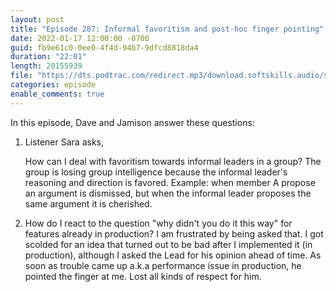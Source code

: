 ```yaml
---
layout: post
title: "Episode 287: Informal favoritism and post-hoc finger pointing"
date: 2022-01-17 12:00:00 -0700
guid: fb9e61c0-0ee0-4f4d-94b7-9dfcd8818da4
duration: "22:01"
length: 20155939
file: "https://dts.podtrac.com/redirect.mp3/download.softskills.audio/sse-287.mp3"
categories: episode
enable_comments: true
---
```


In this episode, Dave and Jamison answer these questions:

1. Listener Sara asks,
   
   How can I deal with favoritism towards informal leaders in a group? The group is losing group intelligence because the informal leader's reasoning and direction is favored. Example: when member A propose an argument is dismissed, but when the informal leader proposes the same argument it is cherished.

2. How do I react to the question "why didn't you do it this way" for features already in production? I am frustrated by being asked that. I got scolded for an idea that turned out to be bad after I implemented it (in production), although I asked the Lead for his opinion ahead of time. As soon as trouble came up a.k.a performance issue in production, he pointed the finger at me. Lost all kinds of respect for him.
